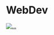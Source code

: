 #                                                     WebDev
<a href="https://readme-typing-svg.demolab.com?font=Josefin+Sans&pause=500&size=80&color=00BC00&background=000000&center=true&vCenter=true&multiline=true&width=950&height=600&lines=01001110+01101001+01101000;+01101001+01101100+00100000;+01101000+01101001+01100011;+00101110+00100000+01001101;+01101111+01110010;+01101111+01101110"><img src="https://readme-typing-svg.demolab.com?font=Josefin+Sans&size=40&duration=3000&pause=500&color=360672&background=263F6800&center=true&vCenter=true&repeat=false&width=500&lines=Web+Development;2+1+B+0+3+0+1+4+5" alt="..." /></a>
